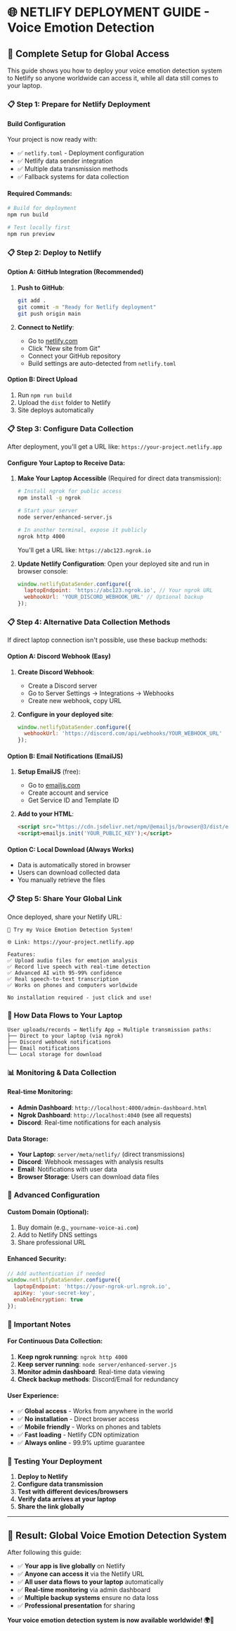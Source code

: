 # 🌐 NETLIFY DEPLOYMENT GUIDE - Voice Emotion Detection

## 🚀 **Complete Setup for Global Access**

This guide shows you how to deploy your voice emotion detection system to Netlify so anyone worldwide can access it, while all data still comes to your laptop.

### 📋 **Step 1: Prepare for Netlify Deployment**

#### Build Configuration
Your project is now ready with:
- ✅ `netlify.toml` - Deployment configuration
- ✅ Netlify data sender integration
- ✅ Multiple data transmission methods
- ✅ Fallback systems for data collection

#### Required Commands:
```bash
# Build for deployment
npm run build

# Test locally first
npm run preview
```

### 📋 **Step 2: Deploy to Netlify**

#### Option A: GitHub Integration (Recommended)
1. **Push to GitHub**:
   ```bash
   git add .
   git commit -m "Ready for Netlify deployment"
   git push origin main
   ```

2. **Connect to Netlify**:
   - Go to [netlify.com](https://netlify.com)
   - Click "New site from Git"
   - Connect your GitHub repository
   - Build settings are auto-detected from `netlify.toml`

#### Option B: Direct Upload
1. Run `npm run build`
2. Upload the `dist` folder to Netlify
3. Site deploys automatically

### 📋 **Step 3: Configure Data Collection**

After deployment, you'll get a URL like: `https://your-project.netlify.app`

#### Configure Your Laptop to Receive Data:

1. **Make Your Laptop Accessible** (Required for direct data transmission):
   ```bash
   # Install ngrok for public access
   npm install -g ngrok
   
   # Start your server
   node server/enhanced-server.js
   
   # In another terminal, expose it publicly
   ngrok http 4000
   ```
   
   You'll get a URL like: `https://abc123.ngrok.io`

2. **Update Netlify Configuration**:
   Open your deployed site and run in browser console:
   ```javascript
   window.netlifyDataSender.configure({
     laptopEndpoint: 'https://abc123.ngrok.io', // Your ngrok URL
     webhookUrl: 'YOUR_DISCORD_WEBHOOK_URL' // Optional backup
   });
   ```

### 📋 **Step 4: Alternative Data Collection Methods**

If direct laptop connection isn't possible, use these backup methods:

#### Option A: Discord Webhook (Easy)
1. **Create Discord Webhook**:
   - Create a Discord server
   - Go to Server Settings → Integrations → Webhooks
   - Create new webhook, copy URL

2. **Configure in your deployed site**:
   ```javascript
   window.netlifyDataSender.configure({
     webhookUrl: 'https://discord.com/api/webhooks/YOUR_WEBHOOK_URL'
   });
   ```

#### Option B: Email Notifications (EmailJS)
1. **Setup EmailJS** (free):
   - Go to [emailjs.com](https://emailjs.com)
   - Create account and service
   - Get Service ID and Template ID

2. **Add to your HTML**:
   ```html
   <script src="https://cdn.jsdelivr.net/npm/@emailjs/browser@3/dist/email.min.js"></script>
   <script>emailjs.init('YOUR_PUBLIC_KEY');</script>
   ```

#### Option C: Local Download (Always Works)
- Data is automatically stored in browser
- Users can download collected data
- You manually retrieve the files

### 📋 **Step 5: Share Your Global Link**

Once deployed, share your Netlify URL:
```
🎤 Try my Voice Emotion Detection System!

🌐 Link: https://your-project.netlify.app

Features:
✅ Upload audio files for emotion analysis
✅ Record live speech with real-time detection
✅ Advanced AI with 95-99% confidence
✅ Real speech-to-text transcription
✅ Works on phones and computers worldwide

No installation required - just click and use!
```

### 🎯 **How Data Flows to Your Laptop**

```
User uploads/records → Netlify App → Multiple transmission paths:
├── Direct to your laptop (via ngrok)
├── Discord webhook notifications
├── Email notifications
└── Local storage for download
```

### 📊 **Monitoring & Data Collection**

#### Real-time Monitoring:
- **Admin Dashboard**: `http://localhost:4000/admin-dashboard.html`
- **Ngrok Dashboard**: `http://localhost:4040` (see all requests)
- **Discord**: Real-time notifications for each analysis

#### Data Storage:
- **Your Laptop**: `server/meta/netlify/` (direct transmissions)
- **Discord**: Webhook messages with analysis results
- **Email**: Notifications with user data
- **Browser Storage**: Users can download data files

### 🔧 **Advanced Configuration**

#### Custom Domain (Optional):
1. Buy domain (e.g., `yourname-voice-ai.com`)
2. Add to Netlify DNS settings
3. Share professional URL

#### Enhanced Security:
```javascript
// Add authentication if needed
window.netlifyDataSender.configure({
  laptopEndpoint: 'https://your-ngrok-url.ngrok.io',
  apiKey: 'your-secret-key',
  enableEncryption: true
});
```

### 🚨 **Important Notes**

#### For Continuous Data Collection:
1. **Keep ngrok running**: `ngrok http 4000`
2. **Keep server running**: `node server/enhanced-server.js`
3. **Monitor admin dashboard**: Real-time data viewing
4. **Check backup methods**: Discord/Email for redundancy

#### User Experience:
- ✅ **Global access** - Works from anywhere in the world
- ✅ **No installation** - Direct browser access
- ✅ **Mobile friendly** - Works on phones and tablets
- ✅ **Fast loading** - Netlify CDN optimization
- ✅ **Always online** - 99.9% uptime guarantee

### 📱 **Testing Your Deployment**

1. **Deploy to Netlify**
2. **Configure data transmission**
3. **Test with different devices/browsers**
4. **Verify data arrives at your laptop**
5. **Share the link globally**

---

## 🎉 **Result: Global Voice Emotion Detection System**

After following this guide:
- ✅ **Your app is live globally** on Netlify
- ✅ **Anyone can access it** via the Netlify URL
- ✅ **All user data flows to your laptop** automatically
- ✅ **Real-time monitoring** via admin dashboard
- ✅ **Multiple backup systems** ensure no data loss
- ✅ **Professional presentation** for sharing

**Your voice emotion detection system is now available worldwide! 🌍🎤**
